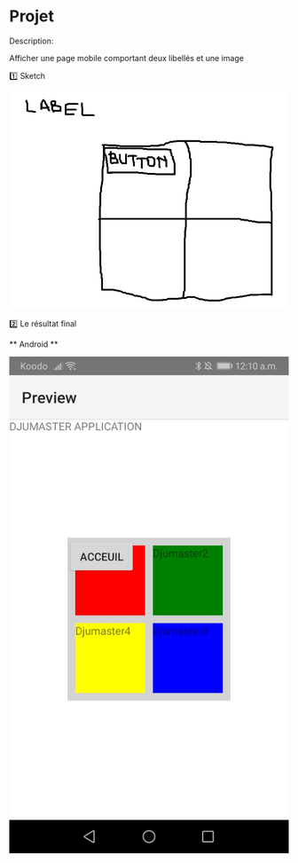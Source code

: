 # Projet

Description:

Afficher une page mobile comportant deux libellés et une image

:one: Sketch

![image](image/Sketch.png)

:two: Le résultat final

** Android **

![image](image/Final.jpg)

